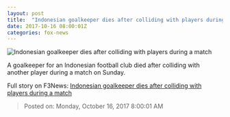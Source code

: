 ```yaml
---
layout: post
title:  "Indonesian goalkeeper dies after colliding with players during a match"
date: 2017-10-16 08:00:01Z
categories: fox-news
---
```


![Indonesian goalkeeper dies after colliding with players during a match](http://www.foxnews.com/content/dam/fox-news/logo/og-fn-foxnews.jpg)

A goalkeeper for an Indonesian football club died after colliding with another player during a match on Sunday.


Full story on F3News: [Indonesian goalkeeper dies after colliding with players during a match](http://www.f3nws.com/n/sTXPND)

> Posted on: Monday, October 16, 2017 8:00:01 AM
